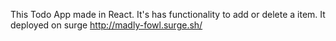 This Todo App made in React.
It's has functionality to add or delete a item.
It deployed on surge 
http://madly-fowl.surge.sh/
